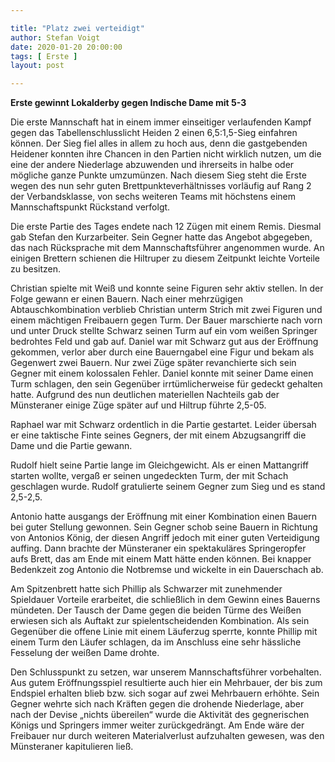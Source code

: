 ```yaml
---

title: "Platz zwei verteidigt"
author: Stefan Voigt
date: 2020-01-20 20:00:00
tags: [ Erste ]
layout: post

---
```


**Erste gewinnt Lokalderby gegen Indische Dame  mit 5-3**

Die erste Mannschaft hat in einem immer einseitiger verlaufenden Kampf gegen das Tabellenschlusslicht Heiden 2 einen 6,5:1,5-Sieg einfahren können. Der Sieg fiel alles in allem zu hoch aus, denn die gastgebenden Heidener konnten ihre Chancen in den Partien nicht wirklich nutzen, um die eine der andere Niederlage abzuwenden und ihrerseits in halbe oder mögliche ganze Punkte umzumünzen. Nach diesem Sieg steht die Erste wegen des nun sehr guten Brettpunkteverhältnisses vorläufig auf Rang 2 der Verbandsklasse, von sechs weiteren Teams mit höchstens einem Mannschaftspunkt Rückstand verfolgt.

<!-- continue -->

Die erste Partie des Tages endete nach 12 Zügen mit einem Remis. Diesmal gab Stefan den Kurzarbeiter. Sein Gegner hatte das 	Angebot abgegeben, das nach Rücksprache mit dem Mannschaftsführer angenommen wurde. An einigen Brettern schienen die Hiltruper zu diesem Zeitpunkt leichte Vorteile zu besitzen.

<!-- continue -->

Christian spielte mit Weiß und konnte seine Figuren sehr aktiv stellen. In der Folge gewann er einen Bauern. Nach einer mehrzügigen Abtauschkombination verblieb Christian unterm Strich mit zwei Figuren und einem mächtigen Freibauern gegen Turm. Der Bauer marschierte nach vorn und unter Druck stellte Schwarz seinen Turm auf ein vom weißen Springer bedrohtes Feld und gab auf. 
Daniel war mit Schwarz gut aus der Eröffnung gekommen, verlor aber durch eine Bauerngabel eine Figur und bekam als Gegenwert zwei Bauern. Nur zwei Züge später revanchierte sich sein Gegner mit einem kolossalen Fehler. Daniel konnte mit seiner Dame einen Turm schlagen, den sein Gegenüber irrtümlicherweise für gedeckt gehalten hatte. Aufgrund des nun deutlichen  materiellen Nachteils gab der Münsteraner einige Züge später auf und Hiltrup führte 2,5-05. 

Raphael war mit Schwarz ordentlich in die Partie gestartet. Leider übersah er eine taktische Finte seines Gegners, der mit einem Abzugsangriff die Dame und die Partie gewann.

Rudolf hielt seine Partie lange im Gleichgewicht. Als er einen Mattangriff starten wollte, vergaß er seinen ungedeckten Turm, der mit Schach geschlagen wurde. Rudolf gratulierte seinem Gegner zum Sieg und es stand 2,5-2,5.

Antonio hatte ausgangs der Eröffnung mit einer Kombination einen Bauern bei guter Stellung gewonnen. Sein Gegner schob seine Bauern in Richtung von Antonios König, der diesen Angriff  jedoch mit einer guten Verteidigung auffing. Dann brachte der Münsteraner ein spektakuläres Springeropfer aufs Brett, das am Ende mit einem Matt hätte enden können. Bei knapper Bedenkzeit zog Antonio die Notbremse und wickelte in ein Dauerschach ab.

Am Spitzenbrett hatte sich Phillip als Schwarzer mit zunehmender Spieldauer Vorteile erarbeitet, die schließlich in dem Gewinn eines Bauerns mündeten. Der Tausch der Dame gegen die beiden Türme des Weißen erwiesen sich als  Auftakt zur spielentscheidenden Kombination. Als sein Gegenüber die offene Linie mit einem Läuferzug sperrte, konnte Phillip mit einem Turm den Läufer schlagen, da im Anschluss eine sehr hässliche Fesselung der weißen Dame drohte. 

Den Schlusspunkt zu setzen, war unserem Mannschaftsführer vorbehalten. Aus gutem Eröffnungsspiel resultierte auch hier ein Mehrbauer, der bis zum Endspiel erhalten blieb bzw. sich sogar auf zwei Mehrbauern erhöhte. Sein Gegner wehrte sich nach Kräften gegen die drohende Niederlage, aber nach der Devise „nichts übereilen“ wurde die Aktivität des gegnerischen Königs und Springers immer weiter zurückgedrängt. Am Ende wäre der Freibauer nur durch weiteren Materialverlust aufzuhalten gewesen, was den Münsteraner kapitulieren ließ.         
 